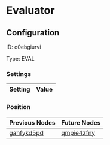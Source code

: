 # Evaluator
## Configuration
ID:  o0ebgiurvi

Type: EVAL 


### Settings
| Setting | Value  |
| :------------------------ | ---------------------------------------- |
 




### Position
| Previous Nodes | Future Nodes |
| :------------- | ------------ |
| [gahfykd5pd](./gahfykd5pd.md) | [qmpie4zfny](./qmpie4zfny.md) |